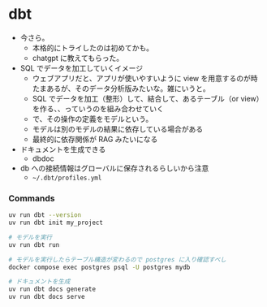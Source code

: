 # dbt

- 今さら。
  - 本格的にトライしたのは初めてかも。
  - chatgpt に教えてもらった。
- SQL でデータを加工していくイメージ
  - ウェブアプリだと、アプリが使いやすいように view を用意するのが時たまあるが、そのデータ分析版みたいな。雑にいうと。
  - SQL でデータを加工（整形）して、結合して、あるテーブル（or view）を作る、、っていうのを組み合わせていく
  - で、その操作の定義をモデルという。
  - モデルは別のモデルの結果に依存している場合がある
  - 最終的に依存関係が RAG みたいになる
- ドキュメントを生成できる
  - dbdoc
- db への接続情報はグローバルに保存されるらしいから注意
  - `~/.dbt/profiles.yml`

### Commands
```bash
uv run dbt --version
uv run dbt init my_project

# モデルを実行
uv run dbt run

# モデルを実行したらテーブル構造が変わるので postgres に入り確認すべし
docker compose exec postgres psql -U postgres mydb

# ドキュメントを生成
uv run dbt docs generate
uv run dbt docs serve
```
